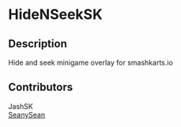 # HideNSeekSK

## Description

Hide and seek minigame overlay for smashkarts.io

## Contributors

JashSK\
[SeanySean](https://github.com/seanysean)



